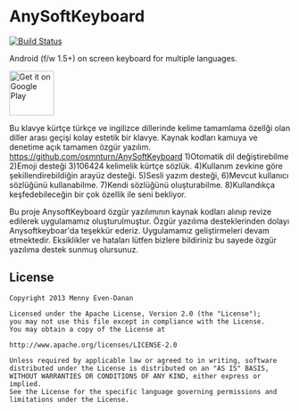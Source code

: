AnySoftKeyboard
====================
[![Build Status](https://api.shippable.com/projects/540f72bf21c97efdb898a192/badge?branchName=master)](https://app.shippable.com/projects/540f72bf21c97efdb898a192/builds/latest)

Android (f/w 1.5+) on screen keyboard for multiple languages.

<a href="https://play.google.com/store/apps/details?id=com.yek.keyboard"><img alt="Get it on Google Play" src="https://play.google.com/intl/en_us/badges/images/apps/en-play-badge.png" height="80pt"/></a>

Bu klavye kürtçe türkçe ve ingilizce dillerinde kelime tamamlama özellği olan diller arası geçişi kolay estetik bir klavye.
Kaynak kodları kamuya ve denetime açık tamamen özgür yazılım. https://github.com/osmnturn/AnySoftKeyboard
1)Otomatik dil değiştirebilme
2)Emoji desteği
3)106424 kelimelik kürtçe sözlük.
4)Kullanım zevkine göre şekillendirebildiğin arayüz desteği.
5)Sesli yazım desteği,
6)Mevcut kullanıcı sözlüğünü kullanabilme.
7)Kendi sözlüğünü oluşturabilme.
8)Kullandıkça keşfedebileceğin bir çok özellik ile seni bekliyor.


Bu proje AnysoftKeyboard özgür yazılımının kaynak kodları alınıp revize edilerek uygulamamız oluşturulmuştur.
Özgür yazılıma desteklerinden dolayı Anysoftkeyboar'da teşekkür ederiz.
Uygulamamız geliştirmeleri devam etmektedir.
Eksiklikler ve hataları lütfen bizlere bildiriniz bu sayede özgür yazılıma destek sunmuş olursunuz.


License
-------

    Copyright 2013 Menny Even-Danan
    
    Licensed under the Apache License, Version 2.0 (the "License");
    you may not use this file except in compliance with the License.
    You may obtain a copy of the License at
    
    http://www.apache.org/licenses/LICENSE-2.0
    
    Unless required by applicable law or agreed to in writing, software
    distributed under the License is distributed on an "AS IS" BASIS,
    WITHOUT WARRANTIES OR CONDITIONS OF ANY KIND, either express or implied.
    See the License for the specific language governing permissions and
    limitations under the License.
    
